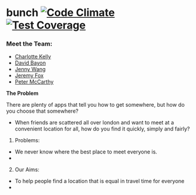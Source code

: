 # bunch [![Code Climate](https://codeclimate.com/repos/54031e06e30ba06e940095e2/badges/543991ade3cec0100898/gpa.svg)](https://codeclimate.com/repos/54031e06e30ba06e940095e2/feed)[![Test Coverage](https://codeclimate.com/repos/54031e06e30ba06e940095e2/badges/543991ade3cec0100898/coverage.svg)](https://codeclimate.com/repos/54031e06e30ba06e940095e2/feed)

### Meet the Team: 
  + [Charlotte Kelly](https://github.com/cmew3)
  + [David Bayon](https://github.com/bayonnaise)
  + [Jenny Wang](https://github.com/thejennywang)
  + [Jeremy Fox](https://github.com/foxjerem)
  + [Peter McCarthy](https://github.com/petermccarthy49)

**The Problem**

There are plenty of apps that tell you how to get somewhere, but how do you choose that somewhere?

- When friends are scattered all over london and want to meet at a convenient location for all, how do you find it quickly, simply and fairly?

1. Problems:
  + We never know where the best place to meet everyone is.
  + 

2. Our Aims:
  + To help people find a location that is equal in travel time for everyone
  + 